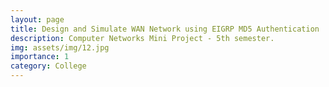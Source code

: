 ```yaml
---
layout: page
title: Design and Simulate WAN Network using EIGRP MD5 Authentication
description: Computer Networks Mini Project - 5th semester.
img: assets/img/12.jpg
importance: 1
category: College
---
```

